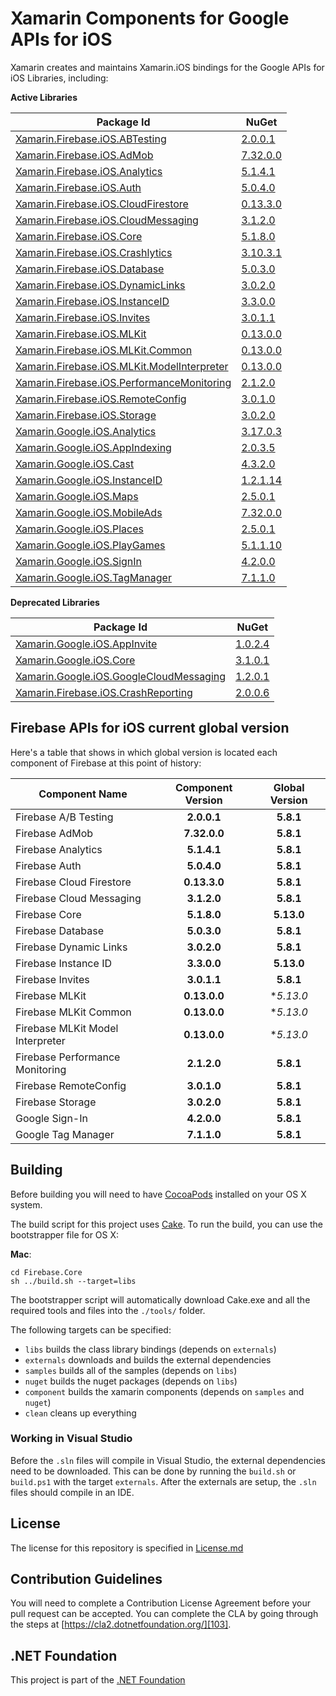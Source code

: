 # Xamarin Components for Google APIs for iOS

Xamarin creates and maintains Xamarin.iOS bindings for the Google APIs for iOS Libraries, including:

**Active Libraries**

| Package Id                                                                   | NuGet                                        |
|------------------------------------------------------------------------------|----------------------------------------------|
| [Xamarin.Firebase.iOS.ABTesting][F.ABTesting.Name]                           | [2.0.0.1][F.ABTesting.Package]               |
| [Xamarin.Firebase.iOS.AdMob][F.AdMob.Name]                                   | [7.32.0.0][F.AdMob.Package]                  |
| [Xamarin.Firebase.iOS.Analytics][F.Analytics.Name]                           | [5.1.4.1][F.Analytics.Package]               |
| [Xamarin.Firebase.iOS.Auth][F.Auth.Name]                                     | [5.0.4.0][F.Auth.Package]                    |
| [Xamarin.Firebase.iOS.CloudFirestore][F.CloudFirestore.Name]                 | [0.13.3.0][F.CloudFirestore.Package]         |
| [Xamarin.Firebase.iOS.CloudMessaging][F.CloudMessaging.Name]                 | [3.1.2.0][F.CloudMessaging.Package]          |
| [Xamarin.Firebase.iOS.Core][F.Core.Name]                                     | [5.1.8.0][F.Core.Package]                    |
| [Xamarin.Firebase.iOS.Crashlytics][F.Crashlytics.Name]                       | [3.10.3.1][F.Crashlytics.Package]            |
| [Xamarin.Firebase.iOS.Database][F.Database.Name]                             | [5.0.3.0][F.Database.Package]                |
| [Xamarin.Firebase.iOS.DynamicLinks][F.DynamicLinks.Name]                     | [3.0.2.0][F.DynamicLinks.Package]            |
| [Xamarin.Firebase.iOS.InstanceID][F.InstanceID.Name]                         | [3.3.0.0][F.InstanceID.Package]              |
| [Xamarin.Firebase.iOS.Invites][F.Invites.Name]                               | [3.0.1.1][F.Invites.Package]                 |
| [Xamarin.Firebase.iOS.MLKit][F.MLKit.Name]                                   | [0.13.0.0][F.MLKit.Package]                  |
| [Xamarin.Firebase.iOS.MLKit.Common][F.MLKit.Common.Name]                     | [0.13.0.0][F.MLKit.Common.Package]           |
| [Xamarin.Firebase.iOS.MLKit.ModelInterpreter][F.MLKit.ModelInterpreter.Name] | [0.13.0.0][F.MLKit.ModelInterpreter.Package] |
| [Xamarin.Firebase.iOS.PerformanceMonitoring][F.PerformanceMonitoring.Name]   | [2.1.2.0][F.PerformanceMonitoring.Package]   |
| [Xamarin.Firebase.iOS.RemoteConfig][F.RemoteConfig.Name]                     | [3.0.1.0][F.RemoteConfig.Package]            |
| [Xamarin.Firebase.iOS.Storage][F.Storage.Name]                               | [3.0.2.0][F.Storage.Package]                 |
| [Xamarin.Google.iOS.Analytics][G.Analytics.Name]                             | [3.17.0.3][G.Analytics.Package]              |
| [Xamarin.Google.iOS.AppIndexing][G.AppIndexing.Name]                         | [2.0.3.5][G.AppIndexing.Package]             |
| [Xamarin.Google.iOS.Cast][G.Cast.Name]                                       | [4.3.2.0][G.Cast.Package]                    |
| [Xamarin.Google.iOS.InstanceID][G.InstanceID.Name]                           | [1.2.1.14][G.InstanceID.Package]             |
| [Xamarin.Google.iOS.Maps][G.Maps.Name]                                       | [2.5.0.1][G.Maps.Package]                    |
| [Xamarin.Google.iOS.MobileAds][G.MobileAds.Name]                             | [7.32.0.0][G.MobileAds.Package]              |
| [Xamarin.Google.iOS.Places][G.Places.Name]                                   | [2.5.0.1][G.Places.Package]                  |
| [Xamarin.Google.iOS.PlayGames][G.PlayGames.Name]                             | [5.1.1.10][G.PlayGames.Package]              |
| [Xamarin.Google.iOS.SignIn][G.SignIn.Name]                                   | [4.2.0.0][G.SignIn.Package]                  |
| [Xamarin.Google.iOS.TagManager][G.TagManager.Name]                           | [7.1.1.0][G.TagManager.Package]              |

**Deprecated Libraries**

| Package Id                                                                 | NuGet                                      |
|----------------------------------------------------------------------------|--------------------------------------------|
| [Xamarin.Google.iOS.AppInvite][G.AppInvite.Name]                           | [1.0.2.4][G.AppInvite.Package]             |
| [Xamarin.Google.iOS.Core][G.Core.Name]                                     | [3.1.0.1][G.Core.Package]                  |
| [Xamarin.Google.iOS.GoogleCloudMessaging][G.GoogleCloudMessaging.Name]     | [1.2.0.1][G.GoogleCloudMessaging.Package]  |
| [Xamarin.Firebase.iOS.CrashReporting][F.CrashReporting.Name]               | [2.0.0.6][F.CrashReporting.Package]        |

## Firebase APIs for iOS current global version

Here's a table that shows in which global version is located each component of Firebase at this point of history:

| Component Name                   | Component Version | Global Version |
|----------------------------------|:-----------------:|:--------------:|
| Firebase A/B Testing             | **2.0.0.1**       | **5.8.1**      |
| Firebase AdMob                   | **7.32.0.0**      | **5.8.1**      |
| Firebase Analytics               | **5.1.4.1**       | **5.8.1**      |
| Firebase Auth                    | **5.0.4.0**       | **5.8.1**      |
| Firebase Cloud Firestore         | **0.13.3.0**      | **5.8.1**      |
| Firebase Cloud Messaging         | **3.1.2.0**       | **5.8.1**      |
| Firebase Core                    | **5.1.8.0**       | **5.13.0**     |
| Firebase Database                | **5.0.3.0**       | **5.8.1**      |
| Firebase Dynamic Links           | **3.0.2.0**       | **5.8.1**      |
| Firebase Instance ID             | **3.3.0.0**       | **5.13.0**     |
| Firebase Invites                 | **3.0.1.1**       | **5.8.1**      |
| Firebase MLKit                   | **0.13.0.0**      | **5.13.0*      |
| Firebase MLKit Common            | **0.13.0.0**      | **5.13.0*      |
| Firebase MLKit Model Interpreter | **0.13.0.0**      | **5.13.0*      |
| Firebase Performance Monitoring  | **2.1.2.0**       | **5.8.1**      |
| Firebase RemoteConfig            | **3.0.1.0**       | **5.8.1**      |
| Firebase Storage                 | **3.0.2.0**       | **5.8.1**      |
| Google Sign-In                   | **4.2.0.0**       | **5.8.1**      |
| Google Tag Manager               | **7.1.1.0**       | **5.8.1**      |

## Building

Before building you will need to have [CocoaPods][101] installed on your OS X system.

The build script for this project uses [Cake][102].  To run the build, you can use the bootstrapper file for OS X:

**Mac**:

```
cd Firebase.Core
sh ../build.sh --target=libs
```

The bootstrapper script will automatically download Cake.exe and all the required tools and files into the `./tools/` folder.

The following targets can be specified:

 - `libs` builds the class library bindings (depends on `externals`)
 - `externals` downloads and builds the external dependencies
 - `samples` builds all of the samples (depends on `libs`)
 - `nuget` builds the nuget packages (depends on `libs`)
 - `component` builds the xamarin components (depends on `samples` and `nuget`)
 - `clean` cleans up everything

### Working in Visual Studio

Before the `.sln` files will compile in Visual Studio, the external dependencies need to be downloaded.  This can be done by running the `build.sh` or `build.ps1` with the target `externals`.  After the externals are setup, the `.sln` files should compile in an IDE.

## License

The license for this repository is specified in 
[License.md](License.md)

## Contribution Guidelines

You will need to complete a Contribution License Agreement before your pull request can be accepted. You can complete the CLA by going through the steps at [https://cla2.dotnetfoundation.org/][103].

## .NET Foundation

This project is part of the [.NET Foundation][104]


[comment]: # (Path for active Firebase component folders)

[F.ABTesting.Name]: Firebase.ABTesting
[F.AdMob.Name]: Firebase.AdMob
[F.Analytics.Name]: Firebase.Analytics
[F.Auth.Name]: Firebase.Auth
[F.CloudFirestore.Name]: Firebase.CloudFirestore
[F.CloudMessaging.Name]: Firebase.CloudMessaging
[F.Core.Name]: Firebase.Core
[F.Crashlytics.Name]: Firebase.Crashlytics
[F.Database.Name]: Firebase.Database
[F.DynamicLinks.Name]: Firebase.DynamicLinks
[F.InstanceID.Name]: Firebase.InstanceID
[F.Invites.Name]: Firebase.Invites
[F.MLKit.Name]: Firebase.MLKit
[F.MLKit.Common.Name]: Firebase.MLKit.Common
[F.MLKit.ModelInterpreter.Name]: Firebase.MLKit.ModelInterpreter
[F.PerformanceMonitoring.Name]: Firebase.PerformanceMonitoring
[F.RemoteConfig.Name]: Firebase.RemoteConfig
[F.Storage.Name]: Firebase.Storage

[comment]: # (URL for active Firebase component NuGets)

[F.ABTesting.Package]: https://www.nuget.org/packages/Xamarin.Firebase.iOS.ABTesting/
[F.AdMob.Package]: https://www.nuget.org/packages/Xamarin.Firebase.iOS.AdMob/
[F.Analytics.Package]: https://www.nuget.org/packages/Xamarin.Firebase.iOS.Analytics/
[F.Auth.Package]: https://www.nuget.org/packages/Xamarin.Firebase.iOS.Auth/
[F.CloudFirestore.Package]: https://www.nuget.org/packages/Xamarin.Firebase.iOS.CloudFirestore/
[F.CloudMessaging.Package]: https://www.nuget.org/packages/Xamarin.Firebase.iOS.CloudMessaging/
[F.Core.Package]: https://www.nuget.org/packages/Xamarin.Firebase.iOS.Core/
[F.Crashlytics.Package]: https://www.nuget.org/packages/Xamarin.Firebase.iOS.Crashlytics/
[F.Database.Package]: https://www.nuget.org/packages/Xamarin.Firebase.iOS.Database/
[F.DynamicLinks.Package]: https://www.nuget.org/packages/Xamarin.Firebase.iOS.DynamicLinks/
[F.InstanceID.Package]: https://www.nuget.org/packages/Xamarin.Firebase.iOS.InstanceID/
[F.Invites.Package]: https://www.nuget.org/packages/Xamarin.Firebase.iOS.Invites/
[F.MLKit.Package]: https://www.nuget.org/packages/Xamarin.Firebase.iOS.MLKit/
[F.MLKit.Common.Package]: https://www.nuget.org/packages/Xamarin.Firebase.iOS.MLKit.Common/
[F.MLKit.ModelInterpreter.Package]: https://www.nuget.org/packages/Xamarin.Firebase.iOS.MLKit.ModelInterpreter/
[F.PerformanceMonitoring.Package]: https://www.nuget.org/packages/Xamarin.Firebase.iOS.PerformanceMonitoring/
[F.RemoteConfig.Package]: https://www.nuget.org/packages/Xamarin.Firebase.iOS.RemoteConfig/
[F.Storage.Package]: https://www.nuget.org/packages/Xamarin.Firebase.iOS.Storage/


[comment]: # (Path for active Google component folders)

[G.Analytics.Name]: Google.Analytics
[G.AppIndexing.Name]: Google.AppIndexing
[G.Cast.Name]: Google.Cast
[G.InstanceID.Name]: Google.InstanceID
[G.Maps.Name]: Google.Maps
[G.MobileAds.Name]: Google.MobileAds
[G.Places.Name]: Google.Places
[G.PlayGames.Name]: Google.PlayGames
[G.SignIn.Name]: Google.SignIn
[G.TagManager.Name]: Google.TagManager

[comment]: # (URL for active Google component NuGets)

[G.Analytics.Package]: https://www.nuget.org/packages/Xamarin.Google.iOS.Analytics/
[G.AppIndexing.Package]: https://www.nuget.org/packages/Xamarin.Google.iOS.AppIndexing/
[G.Cast.Package]: https://www.nuget.org/packages/Xamarin.Google.iOS.Cast/
[G.InstanceID.Package]: https://www.nuget.org/packages/Xamarin.Google.iOS.InstanceID/
[G.Maps.Package]: https://www.nuget.org/packages/Xamarin.Google.iOS.Maps/
[G.MobileAds.Package]: https://www.nuget.org/packages/Xamarin.Google.iOS.MobileAds/
[G.Places.Package]: https://www.nuget.org/packages/Xamarin.Google.iOS.Places/
[G.PlayGames.Package]: https://www.nuget.org/packages/Xamarin.Google.iOS.PlayGames/
[G.SignIn.Package]: https://www.nuget.org/packages/Xamarin.Google.iOS.SignIn/
[G.TagManager.Package]: https://www.nuget.org/packages/Xamarin.Google.iOS.TagManager/


[comment]: # (Path for deprecated Firebase component folders)

[F.CrashReporting.Name]: Firebase.CrashReporting

[comment]: # (URL for deprecated Firebase component NuGets)

[F.CrashReporting.Package]: https://www.nuget.org/packages/Xamarin.Firebase.iOS.CrashReporting/


[comment]: # (Path for deprecated Google component folders)

[G.AppInvite.Name]: Google.AppInvite
[G.Core.Name]: Google.Core
[G.GoogleCloudMessaging.Name]: Google.GoogleCloudMessaging

[comment]: # (URL for deprecated Google component NuGets)

[G.AppInvite.Package]: https://www.nuget.org/packages/Xamarin.Google.iOS.AppInvite/
[G.Core.Package]: https://www.nuget.org/packages/Xamarin.Google.iOS.Core/
[G.GoogleCloudMessaging.Package]: https://www.nuget.org/packages/Xamarin.Google.iOS.GoogleCloudMessaging/


[101]: https://cocoapods.org/
[102]: http://cakebuild.net
[103]: https://cla2.dotnetfoundation.org/
[104]: http://www.dotnetfoundation.org/projects
